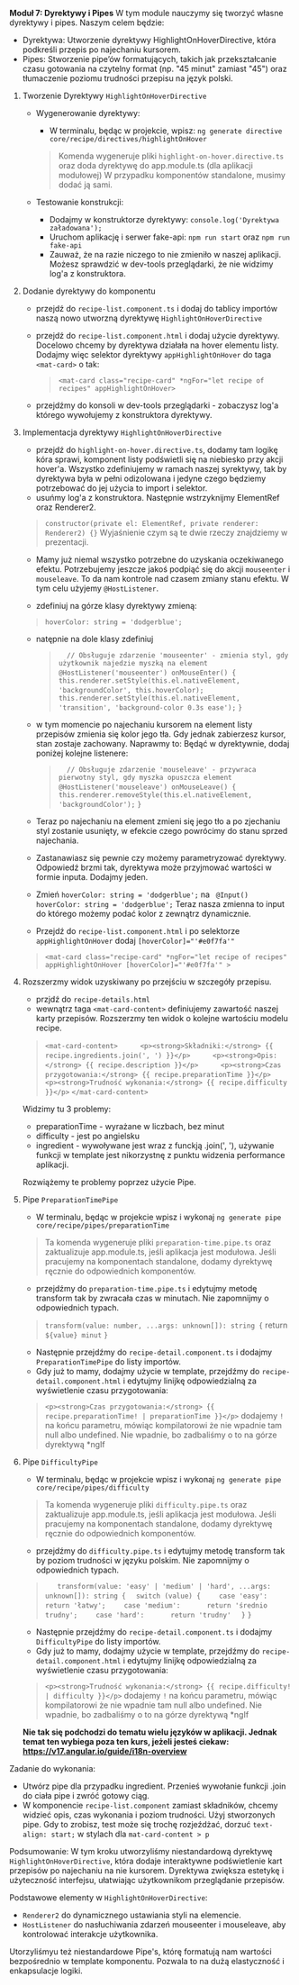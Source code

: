 **Moduł 7: Dyrektywy i Pipes**
W tym module nauczymy się tworzyć własne dyrektywy i pipes. Naszym celem będzie:
  * Dyrektywa: Utworzenie dyrektywy HighlightOnHoverDirective, która podkreśli przepis po najechaniu kursorem.
  * Pipes: Stworzenie pipe’ów formatujących, takich jak przekształcanie czasu gotowania na czytelny format (np. "45 minut" zamiast "45")
    oraz tłumaczenie poziomu trudności przepisu na język polski.

1. Tworzenie Dyrektywy `HighlightOnHoverDirective`
   * Wygenerowanie dyrektywy:
     * W terminalu, będąc w projekcie, wpisz: `ng generate directive core/recipe/directives/highlightOnHover`
      > Komenda wygeneruje pliki `highlight-on-hover.directive.ts` oraz doda dyrektywę do app.module.ts (dla aplikacji modułowej)
      > W przypadku komponentów standalone, musimy dodać ją sami.

   * Testowanie konstrukcji: 
     * Dodajmy w konstruktorze dyrektywy: `console.log('Dyrektywa załadowana');`
     * Uruchom aplikację i serwer fake-api: `npm run start` oraz `npm run fake-api`
     * Zauważ, że na razie niczego to nie zmieniło w naszej aplikacji. Możesz sprawdzić w dev-tools przeglądarki, że nie widzimy log'a z konstruktora.

2. Dodanie dyrektywy do komponentu
   * przejdź do `recipe-list.component.ts` i dodaj do tablicy importów naszą nowo utworzną dyrektywę `HighlightOnHoverDirective`
   * przejdź do `recipe-list.component.html` i dodaj użycie dyrektywy. Docelowo chcemy by dyrektywa działała na hover elementu listy.
     Dodajmy więc selektor dyrektywy `appHighlightOnHover` do taga `<mat-card>` o tak:
     > `<mat-card class="recipe-card" *ngFor="let recipe of recipes" appHighlightOnHover>`

   * przejdźmy do konsoli w dev-tools przeglądarki - zobaczysz log'a którego wywołujemy z konstruktora dyrektywy.

3. Implementacja dyrektywy `HighlightOnHoverDirective`
   * przejdź do `highlight-on-hover.directive.ts`, dodamy tam logikę kóra sprawi, komponent listy podświetli się na niebiesko przy akcji hover'a.
     Wszystko zdefiniujemy w ramach naszej syrektywy, tak by dyrektywa była w pełni odizolowana i jedyne czego będziemy potrzebować do jej użycia to import i selektor.
   * usuńmy log'a z konstruktora. Następnie wstrzyknijmy ElementRef oraz Renderer2.
   > `constructor(private el: ElementRef, private renderer: Renderer2) {}`
   Wyjaśnienie czym są te dwie rzeczy znajdziemy w prezentacji.

   * Mamy już niemal wszystko potrzebne do uzyskania oczekiwanego efektu. Potrzebujemy jeszcze jakoś podpiąć się do akcji `mouseenter` i `mouseleave`. To da nam kontrole nad czasem zmiany stanu efektu.
   W tym celu użyjemy `@HostListener`.

   * zdefiniuj na górze klasy dyrektywy zmieną:
    > `hoverColor: string = 'dodgerblue';`

   * natępnie na dole klasy zdefiniuj
      > `  // Obsługuje zdarzenie 'mouseenter' - zmienia styl, gdy użytkownik najedzie myszką na element`
      > `@HostListener('mouseenter') onMouseEnter() {`
      > `  this.renderer.setStyle(this.el.nativeElement, 'backgroundColor', this.hoverColor);`
      > `  this.renderer.setStyle(this.el.nativeElement, 'transition', 'background-color 0.3s ease');`
      > `}`

   * w tym momencie po najechaniu kursorem na element listy przepisów zmienia się kolor jego tła.
      Gdy jednak zabierzesz kursor, stan zostaje zachowany. Naprawmy to:
      Będąć w dyrektywnie, dodaj poniżej kolejne listenere:
      > `  // Obsługuje zdarzenie 'mouseleave' - przywraca pierwotny styl, gdy myszka opuszcza element`
      > `@HostListener('mouseleave') onMouseLeave() {`
      > `  this.renderer.removeStyle(this.el.nativeElement, 'backgroundColor');`
      > `}`

   * Teraz po najechaniu na element zmieni się jego tło a po zjechaniu styl zostanie usunięty,
      w efekcie czego powrócimy do stanu sprzed najechania.

   * Zastanawiasz się pewnie czy możemy parametryzować dyrektywy. Odpowiedź brzmi tak, dyrektywa może przyjmować wartości w formie inputa. Dodajmy jeden.
   * Zmień `hoverColor: string = 'dodgerblue';` na ` @Input() hoverColor: string = 'dodgerblue';`
      Teraz nasza zmienna to input do którego możemy podać kolor z zewnątrz dynamicznie.
   * Przejdź do `recipe-list.component.html` i po selektorze `appHighlightOnHover` dodaj `[hoverColor]="'#e0f7fa'"`
   > `<mat-card class="recipe-card" *ngFor="let recipe of recipes" appHighlightOnHover [hoverColor]="'#e0f7fa'" >`

4. Rozszerzmy widok uzyskiwany po przejściu w szczegóły przepisu.
   * przjdź do `recipe-details.html`
   * wewnątrz taga `<mat-card-content>` definiujemy zawartość naszej karty przepisów. Rozszerzmy ten widok o kolejne wartościu modelu recipe.
   > `<mat-card-content>`
   >  `     <p><strong>Składniki:</strong> {{ recipe.ingredients.join(', ') }}</p>`
   >  `     <p><strong>Opis:</strong> {{ recipe.description }}</p>`
   >  `     <p><strong>Czas przygotowania:</strong> {{ recipe.preparationTime }}</p>`
   >  `     <p><strong>Trudność wykonania:</strong> {{ recipe.difficulty }}</p>`
   >  `</mat-card-content>`

   Widzimy tu 3 problemy:
      * preparationTime - wyrażane w liczbach, bez minut
      * difficulty - jest po angielsku
      * ingredient - wywoływane jest wraz z funckją .join(', '), używanie funkcji w template jest nikorzystnę z punktu widzenia performance aplikacji.

   Rozwiążemy te problemy poprzez użycie Pipe.

5. Pipe `PreparationTimePipe`
   * W terminalu, będąc w projekcie wpisz i wykonaj `ng generate pipe core/recipe/pipes/preparationTime`
   > Ta komenda wygeneruje pliki `preparation-time.pipe.ts` oraz zaktualizuje app.module.ts, jeśli aplikacja jest modułowa.
   > Jeśli pracujemy na komponentach standalone, dodamy dyrektywę ręcznie do odpowiednich komponentów.

   * przejdźmy do `preparation-time.pipe.ts` i edytujmy metodę transform tak by zwracała czas w minutach. Nie zapomnijmy o odpowiednich typach.
   > ` transform(value: number, ...args: unknown[]): string { `
   >    return `${value} minut`
   >  `}`

   * Następnie przejdźmy do `recipe-detail.component.ts` i dodajmy `PreparationTimePipe` do listy importów.
   * Gdy już to mamy, dodajmy użycie w template, przejdźmy do `recipe-detail.component.html` i edytujmy linijkę odpowiedzialną za wyświetlenie czasu przygotowania:
   > `<p><strong>Czas przygotowania:</strong> {{ recipe.preparationTime! | preparationTime }}</p>`
   dodajemy `!` na końcu parametru, mówiąc kompilatorowi że nie wpadnie tam null albo undefined.
   Nie wpadnie, bo zadbaliśmy o to na górze dyrektywą *ngIf

6. Pipe `DifficultyPipe`
   * W terminalu, będąc w projekcie wpisz i wykonaj `ng generate pipe core/recipe/pipes/difficulty`
   > Ta komenda wygeneruje pliki `difficulty.pipe.ts` oraz zaktualizuje app.module.ts, jeśli aplikacja jest modułowa.
   > Jeśli pracujemy na komponentach standalone, dodamy dyrektywę ręcznie do odpowiednich komponentów.

   * przejdźmy do `difficulty.pipe.ts` i edytujmy metodę transform tak by poziom trudności w języku polskim. Nie zapomnijmy o odpowiednich typach.
   > `   transform(value: 'easy' | 'medium' | 'hard', ...args: unknown[]): string {`
   > `  switch (value) {`
   > `    case 'easy':`
   > `      return 'łatwy';`
   > `    case 'medium':`
   > `      return 'średnio trudny';`
   > `    case 'hard':`
   > `      return 'trudny'`
   > `  }`
   > `}`

   * Następnie przejdźmy do `recipe-detail.component.ts` i dodajmy `DifficultyPipe` do listy importów.
   * Gdy już to mamy, dodajmy użycie w template, przejdźmy do `recipe-detail.component.html` i edytujmy linijkę odpowiedzialną za wyświetlenie czasu przygotowania:
   > `<p><strong>Trudność wykonania:</strong> {{ recipe.difficulty! | difficulty }}</p>`
   dodajemy `!` na końcu parametru, mówiąc kompilatorowi że nie wpadnie tam null albo undefined.
   Nie wpadnie, bo zadbaliśmy o to na górze dyrektywą *ngIf

   **Nie tak się podchodzi do tematu wielu języków w aplikacji. Jednak temat ten wybiega poza ten kurs, jeżeli jesteś ciekaw: https://v17.angular.io/guide/i18n-overview**


Zadanie do wykonania:
   * Utwórz pipe dla przypadku ingredient. Przenieś wywołanie funkcji .join do ciała pipe i zwróć gotowy ciąg.
   * W komponencie `recipe-list.component` zamiast składników, chcemy widzieć opis, czas wykonania i poziom trudności. Użyj stworzonych pipe.
   Gdy to zrobisz, test może się trochę rozjeźdżać, dorzuć `text-align: start;` w stylach dla `mat-card-content > p`


Podsumowanie:
W tym kroku utworzyliśmy niestandardową dyrektywę `HighlightOnHoverDirective`, która dodaje interaktywne podświetlenie kart przepisów po najechaniu na nie kursorem. Dyrektywa zwiększa estetykę i użyteczność interfejsu, ułatwiając użytkownikom przeglądanie przepisów.

Podstawowe elementy w `HighlightOnHoverDirective`:
   * `Renderer2` do dynamicznego ustawiania styli na elemencie.
   * `HostListener` do nasłuchiwania zdarzeń mouseenter i mouseleave, aby kontrolować interakcje użytkownika.

Utorzyliśmyu też niestandardowe Pipe's, którę formatują nam wartości bezpośrednio w template komponentu. Pozwala to na dużą elastyczność i enkapsulacje logiki.